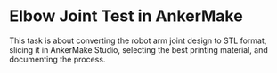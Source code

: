# Elbow Joint Test in AnkerMake

This task is about converting the robot arm joint design to STL format, slicing it in AnkerMake Studio, selecting the best printing material, and documenting the process.
